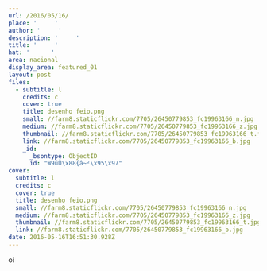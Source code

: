 ```yaml
---
url: /2016/05/16/
place: '     '
author: '     '
description: '     '
title: '     '
hat: '      '
area: nacional
display_area: featured_01
layout: post
files:
  - subtitle: l
    credits: c
    cover: true
    title: desenho feio.png
    small: //farm8.staticflickr.com/7705/26450779853_fc19963166_n.jpg
    medium: //farm8.staticflickr.com/7705/26450779853_fc19963166_z.jpg
    thumbnail: //farm8.staticflickr.com/7705/26450779853_fc19963166_t.jpg
    link: //farm8.staticflickr.com/7705/26450779853_fc19963166_b.jpg
    _id:
      _bsontype: ObjectID
      id: "W9úÛ­\x88{â~²\x95\x97"
cover:
  subtitle: l
  credits: c
  cover: true
  title: desenho feio.png
  small: //farm8.staticflickr.com/7705/26450779853_fc19963166_n.jpg
  medium: //farm8.staticflickr.com/7705/26450779853_fc19963166_z.jpg
  thumbnail: //farm8.staticflickr.com/7705/26450779853_fc19963166_t.jpg
  link: //farm8.staticflickr.com/7705/26450779853_fc19963166_b.jpg
date: 2016-05-16T16:51:30.928Z
---
```

<p>oi</p>

